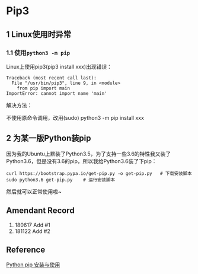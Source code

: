 # Pip3
## 1 Linux使用时异常
### 1.1 使用`python3 -m pip`
Linux上使用pip3(pip3 install xxx)出现错误：
```
Traceback (most recent call last):
  File "/usr/bin/pip3", line 9, in <module>
    from pip import main
ImportError: cannot import name 'main'
```
解决方法：

不使用原命令调用，改用(sudo) python3 -m pip install xxx

## 2 为某一版Python装pip
因为我的Ubuntu上默装了Python3.5，为了支持一些3.6的特性我又装了Python3.6，但是没有3.6的pip，所以我给Python3.6装了下pip：
```shell
curl https://bootstrap.pypa.io/get-pip.py -o get-pip.py   # 下载安装脚本
sudo python3.6 get-pip.py    # 运行安装脚本
```
然后就可以正常使用啦~

## Amendant Record
1. 180617 Add #1
2. 181122 Add #2

## Reference
[Python pip 安装与使用](http://www.runoob.com/w3cnote/python-pip-install-usage.html)